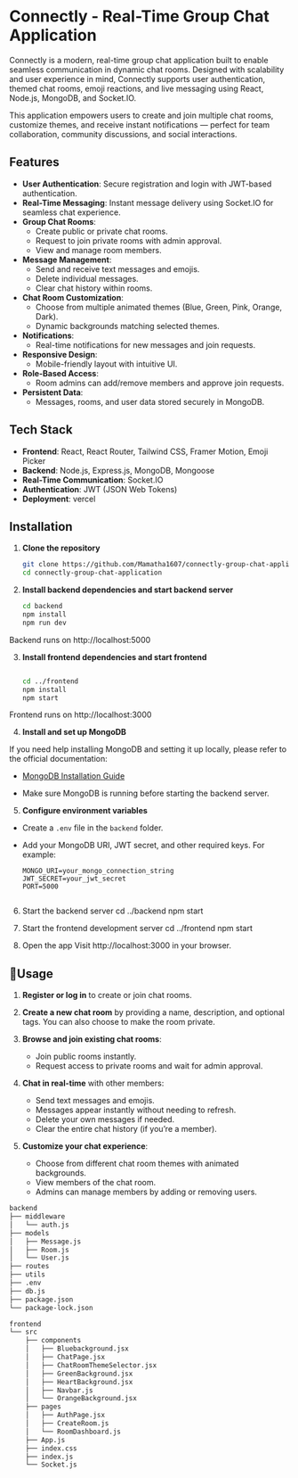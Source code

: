 
# Connectly - Real-Time Group Chat Application

Connectly is a modern, real-time group chat application built to enable seamless communication in dynamic chat rooms. Designed with scalability and user experience in mind, Connectly supports user authentication, themed chat rooms, emoji reactions, and live messaging using React, Node.js, MongoDB, and Socket.IO.

This application empowers users to create and join multiple chat rooms, customize themes, and receive instant notifications — perfect for team collaboration, community discussions, and social interactions.
## Features

- **User Authentication**: Secure registration and login with JWT-based authentication.
- **Real-Time Messaging**: Instant message delivery using Socket.IO for seamless chat experience.
- **Group Chat Rooms**:
  - Create public or private chat rooms.
  - Request to join private rooms with admin approval.
  - View and manage room members.
- **Message Management**:
  - Send and receive text messages and emojis.
  - Delete individual messages.
  - Clear chat history within rooms.
- **Chat Room Customization**:
  - Choose from multiple animated themes (Blue, Green, Pink, Orange, Dark).
  - Dynamic backgrounds matching selected themes.
- **Notifications**:
  - Real-time notifications for new messages and join requests.
- **Responsive Design**:
  - Mobile-friendly layout with intuitive UI.
- **Role-Based Access**:
  - Room admins can add/remove members and approve join requests.
- **Persistent Data**:
  - Messages, rooms, and user data stored securely in MongoDB.

##  Tech Stack

- **Frontend**: React, React Router, Tailwind CSS, Framer Motion, Emoji Picker
- **Backend**: Node.js, Express.js, MongoDB, Mongoose
- **Real-Time Communication**: Socket.IO
- **Authentication**: JWT (JSON Web Tokens)
- **Deployment**: vercel
##  Installation

1. **Clone the repository**
   ```bash
   git clone https://github.com/Mamatha1607/connectly-group-chat-application.git
   cd connectly-group-chat-application

2. **Install backend dependencies and start backend server**
   ```bash
   cd backend
   npm install
   npm run dev
Backend runs on http://localhost:5000

3. **Install frontend dependencies and start frontend**
   ```bash
   
   cd ../frontend
   npm install
   npm start

Frontend runs on http://localhost:3000

4. **Install and set up MongoDB**

If you need help installing MongoDB and setting it up locally, please refer to the official documentation:

- [MongoDB Installation Guide](https://docs.mongodb.com/manual/installation/)

- Make sure MongoDB is running before starting the backend server.

5. **Configure environment variables**

- Create a `.env` file in the `backend` folder.

- Add your MongoDB URI, JWT secret, and other required keys. For example:

  ```env
  MONGO_URI=your_mongo_connection_string
  JWT_SECRET=your_jwt_secret
  PORT=5000


6. Start the backend server
cd ../backend
npm start

7. Start the frontend development server
cd ../frontend
npm start

8. Open the app
Visit http://localhost:3000 in your browser.


## 👤Usage

1. **Register or log in** to create or join chat rooms.

2. **Create a new chat room** by providing a name, description, and optional tags. You can also choose to make the room private.

3. **Browse and join existing chat rooms**:
   - Join public rooms instantly.
   - Request access to private rooms and wait for admin approval.

4. **Chat in real-time** with other members:
   - Send text messages and emojis.
   - Messages appear instantly without needing to refresh.
   - Delete your own messages if needed.
   - Clear the entire chat history (if you’re a member).

5. **Customize your chat experience**:
   - Choose from different chat room themes with animated backgrounds.
   - View members of the chat room.
   - Admins can manage members by adding or removing users.
```bash
backend
├── middleware
│   └── auth.js
├── models
│   ├── Message.js
│   ├── Room.js
│   └── User.js
├── routes
├── utils
├── .env
├── db.js
├── package.json
└── package-lock.json

frontend
└── src
    ├── components
    │   ├── Bluebackground.jsx
    │   ├── ChatPage.jsx
    │   ├── ChatRoomThemeSelector.jsx
    │   ├── GreenBackground.jsx
    │   ├── HeartBackground.jsx
    │   ├── Navbar.js
    │   └── OrangeBackground.jsx
    ├── pages
    │   ├── AuthPage.jsx
    │   ├── CreateRoom.js
    │   └── RoomDashboard.js
    ├── App.js
    ├── index.css
    ├── index.js
    └── Socket.js
